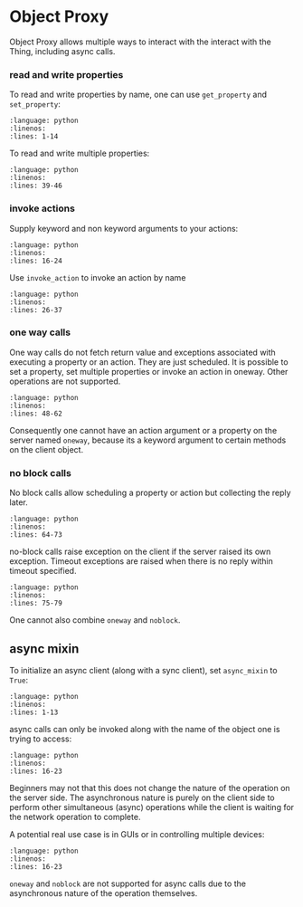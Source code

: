 # Object Proxy

Object Proxy allows multiple ways to interact with the interact with the Thing, 
including async calls. 

### read and write properties

To read and write properties by name, one can use ``get_property`` and ``set_property``:

```{literalinclude} code/object_proxy/sync.py
:language: python
:linenos:
:lines: 1-14
```

To read and write multiple properties:

```{literalinclude} code/object_proxy/sync.py
:language: python
:linenos:
:lines: 39-46
```

### invoke actions

Supply keyword and non keyword arguments to your actions:

```{literalinclude} code/object_proxy/sync.py
:language: python
:linenos:
:lines: 16-24
```

Use `invoke_action` to invoke an action by name

```{literalinclude} code/object_proxy/sync.py
:language: python
:linenos:
:lines: 26-37
```

### one way calls

One way calls do not fetch return value and exceptions associated with executing a property or an action.
They are just scheduled. It is possible to set a property, set multiple properties or invoke an action in 
oneway. Other operations are not supported.

```{literalinclude} code/object_proxy/sync.py
:language: python
:linenos:
:lines: 48-62
```

Consequently one cannot have an action argument or a property on the server named `oneway`, because its a
keyword argument to certain methods on the client object. 

### no block calls

No block calls allow scheduling a property or action but collecting the reply later. 

```{literalinclude} code/object_proxy/sync.py
:language: python
:linenos:
:lines: 64-73
```

no-block calls raise exception on the client if the server raised its own exception. 
Timeout exceptions are raised when there is no reply within timeout specified. 

```{literalinclude} code/object_proxy/sync.py
:language: python
:linenos:
:lines: 75-79
```

One cannot also combine `oneway` and `noblock`. 

## async mixin

To initialize an async client (along with a sync client), set `async_mixin` to `True`:

```{literalinclude} code/object_proxy/async.py
:language: python
:linenos:
:lines: 1-13
```

async calls can only be invoked along with the name of the object one is trying to access:

```{literalinclude} code/object_proxy/async.py
:language: python
:linenos:
:lines: 16-23
```

Beginners may not that this does not change the nature of the operation on the server side.
The asynchronous nature is purely on the client side to perform other simultaneous (async) operations
while the client is waiting for the network operation to complete. 

A potential real use case is in GUIs or in controlling multiple devices:

```{literalinclude} code/object_proxy/async.py
:language: python
:linenos:
:lines: 16-23
```

`oneway` and `noblock` are not supported for async calls due to the asynchronous nature of the 
operation themselves.
